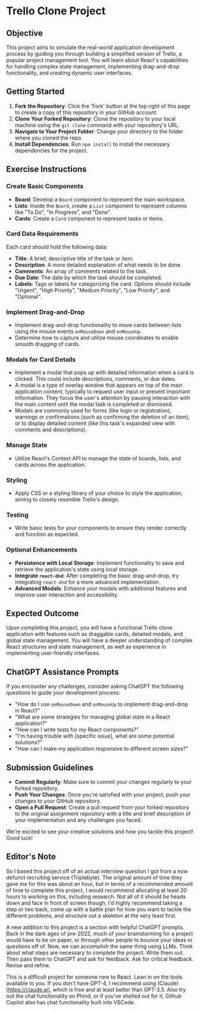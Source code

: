 # Trello Clone Project

## Objective
This project aims to simulate the real-world application development process by guiding you through building a simplified version of Trello, a popular project management tool. You will learn about React's capabilities for handling complex state management, implementing drag-and-drop functionality, and creating dynamic user interfaces.

## Getting Started

1. **Fork the Repository**: Click the 'Fork' button at the top right of this page to create a copy of this repository in your GitHub account.
2. **Clone Your Forked Repository**: Clone the repository to your local machine using the `git clone` command with your repository's URL.
3. **Navigate to Your Project Folder**: Change your directory to the folder where you cloned the repo.
4. **Install Dependencies**: Run `npm install` to install the necessary dependencies for the project.

## Exercise Instructions

### Create Basic Components
- **Board**: Develop a `Board` component to represent the main workspace.
- **Lists**: Inside the `Board`, create a `List` component to represent columns like "To Do", "In Progress", and "Done".
- **Cards**: Create a `Card` component to represent tasks or items.

### Card Data Requirements
Each card should hold the following data:
- **Title**: A brief, descriptive title of the task or item.
- **Description**: A more detailed explanation of what needs to be done.
- **Comments**: An array of comments related to the task.
- **Due Date**: The date by which the task should be completed.
- **Labels**: Tags or labels for categorizing the card. Options should include "Urgent", "High Priority", "Medium Priority", "Low Priority", and "Optional".

### Implement Drag-and-Drop
- Implement drag-and-drop functionality to move cards between lists using the mouse events `onMouseDown` and `onMouseUp`.
- Determine how to capture and utilize mouse coordinates to enable smooth dragging of cards.

### Modals for Card Details
- Implement a modal that pops up with detailed information when a card is clicked. This could include descriptions, comments, or due dates.
- A modal is a type of overlay window that appears on top of the main application content, typically to request user input or present important information. They focus the user's attention by pausing interaction with the main content until the modal task is completed or dismissed.
- Modals are commonly used for forms (like login or registration), warnings or confirmations (such as confirming the deletion of an item), or to display detailed content (like this task's expanded view with comments and descriptions).

### Manage State
- Utilize React's Context API to manage the state of boards, lists, and cards across the application.

### Styling
- Apply CSS or a styling library of your choice to style the application, aiming to closely resemble Trello's design.

### Testing
- Write basic tests for your components to ensure they render correctly and function as expected.

### Optional Enhancements
- **Persistence with Local Storage**: Implement functionality to save and retrieve the application's state using local storage.
- **Integrate `react-dnd`**: After completing the basic drag-and-drop, try integrating `react-dnd` for a more advanced implementation.
- **Advanced Modals**: Enhance your modals with additional features and improve user interaction and accessibility.

## Expected Outcome
Upon completing this project, you will have a functional Trello clone application with features such as draggable cards, detailed modals, and global state management. You will have a deeper understanding of complex React structures and state management, as well as experience in implementing user-friendly interfaces.

## ChatGPT Assistance Prompts
If you encounter any challenges, consider asking ChatGPT the following questions to guide your development process:
- "How do I use `onMouseDown` and `onMouseUp` to implement drag-and-drop in React?"
- "What are some strategies for managing global state in a React application?"
- "How can I write tests for my React components?"
- "I'm having trouble with [specific issue], what are some potential solutions?"
- "How can I make my application responsive to different screen sizes?"

## Submission Guidelines
- **Commit Regularly**: Make sure to commit your changes regularly to your forked repository.
- **Push Your Changes**: Once you're satisfied with your project, push your changes to your GitHub repository.
- **Open a Pull Request**: Create a pull request from your forked repository to the original assignment repository with a title and brief description of your implementation and any challenges you faced.

We're excited to see your creative solutions and how you tackle this project! Good luck!

## Editor's Note

So I based this project off of an actual interview question I got from a now defunct recruiting service (Triplebyte). The original amount of time they gave me for this was about an hour, but in terms of a recommended amount of time to complete this project, I would recommend allocating at least 20 hours to working on this, including research. Not all of it should be heads down and face in front of screen though, I'd highly recommend taking a step or two back, come up with a battle plan for how you want to tackle the different problems, and structure out a skeleton at the very least first.

A new addition to this project is a section with helpful ChatGPT prompts. Back in the dark ages of pre-2022, much of your brainstorming for a project would have to be on paper, or through other people to bounce your ideas or questions off of. Now, we can accomplish the same thing using LLMs. Think about what steps are necessary to complete the project. Write them out. Then pass them to ChatGPT and ask for feedback. Ask for critical feedback. Revise and refine.

This is a difficult project for someone new to React. Lean in on the tools available to you. If you don't have GPT-4, I recommend using (Claude)[https://claude.ai], which is free and at least better than GPT-3.5. Also try out the chat functionality on Phind, or if you've shelled out for it, Github Copilot also has chat functionality built into VSCode.
